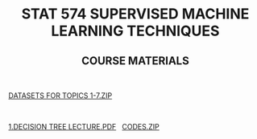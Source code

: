 <html>

  <center><h1>STAT 574 SUPERVISED MACHINE LEARNING TECHNIQUES</h1></center>
  <center><h2>COURSE MATERIALS</h2></center>
  <br>
  <p><a href="DATASETS_TOPICS1-7.zip">DATASETS FOR TOPICS 1-7.ZIP</a></p>
  <br>
   <p><a href="DecisionTree.pdf">1.DECISION TREE LECTURE.PDF</a>&nbsp;&nbsp;&nbsp;<a href="DECISION_TREE_CODES.zip">CODES.ZIP</a></p>
  
 </html>
